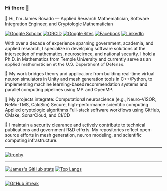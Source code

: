 ### Hi there 👋
👋 Hi, I'm James Rosado — Applied Research Mathematician, Software Integration Engineer, and Cryptologic Mathematician

[![Google Scholar](https://img.shields.io/badge/Google%20Scholar-100000?style=for-the-badge&logo=googlescholar&logoColor=white&labelColor=4A8CF7)](https://scholar.google.com/citations?user=Au8fkHUAAAAJ&hl=en)
[![ORCID](https://img.shields.io/badge/ORCID-A6CE39?style=for-the-badge&logo=orcid&logoColor=white)](https://orcid.org/0000-0003-1542-3711)
[![Google Sites](https://img.shields.io/badge/Google%20Sites-4285F4?style=for-the-badge&logo=google&logoColor=white)](https://sites.google.com/view/james-rosado-site2)
[![Facebook](https://img.shields.io/badge/Facebook-1877F2?style=for-the-badge&logo=facebook&logoColor=white)](https://www.facebook.com/james.rosado.432598)
[![LinkedIn](https://img.shields.io/badge/LinkedIn-blue?logo=linkedin&logoColor=white)](https://www.linkedin.com/in/rosado-james-3239b2119)

With over a decade of experience spanning government, academia, and applied research, I specialize in developing software solutions at the intersection of mathematics, neuroscience, and national security. I hold a Ph.D. in Mathematics from Temple University and currently serve as an applied mathematician at the U.S. Department of Defense.

🔧 My work bridges theory and application: from building real-time virtual neuron simulators in Unity and mesh generation tools in C++/Python, to implementing machine learning-based recommendation systems and parallel computing pipelines using MPI and OpenMP.

🧠 My projects integrate:
Computational neuroscience (e.g., Neuro-VISOR, NeMo-TMS, CalcSim)
Secure, high-performance scientific computing
Applied cryptologic algorithms
Full-stack software workflows using GitHub, CMake, SonarCloud, and CI/CD

🔐 I maintain a security clearance and actively contribute to technical publications and government R&D efforts. My repositories reflect open-source efforts in mesh generation, neuron modeling, and scientific computing infrastructure.
___
[![trophy](https://github-profile-trophy.vercel.app/?username=jarosado0911&theme=monokai&row=1&column=6)](https://github.com/jarosado0911?tab=repositories&q=&type=source&language=)
___
[![James's GitHub stats](https://github-readme-stats.vercel.app/api?username=jarosado0911&bg_color=30,e96443,904e95&title_color=fff&text_color=fff&show_icons=true)](https://github.com/jarosado0911?tab=repositories&q=&type=source&language=)
[![Top Langs](https://github-readme-stats.vercel.app/api/top-langs/?username=jarosado0911&langs_count=10&layout=compact&count_private=true&bg_color=30,e96443,904e95&title_color=fff&text_color=fff&hide=mathematica,CSS,C,Makefile,Fortran)](https://github.com/jarosado0911?tab=repositories)
___
[![GitHub Streak](https://streak-stats.demolab.com/?user=jarosado0911)](https://git.io/streak-stats)

<!--
**jarosado0911/jarosado0911** is a ✨ _special_ ✨ repository because its `README.md` (this file) appears on your GitHub profile.

Here are some ideas to get you started:

- 🔭 I’m currently working on ...
- 🌱 I’m currently learning ...
- 👯 I’m looking to collaborate on ...
- 🤔 I’m looking for help with ...
- 💬 Ask me about ...
- 📫 How to reach me: ...
- 😄 Pronouns: ...
- ⚡ Fun fact: ...
-->
